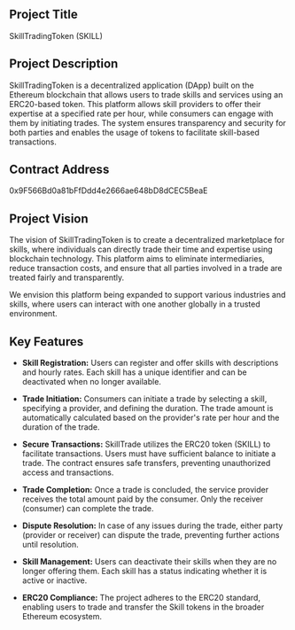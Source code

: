 
## Project Title
SkillTradingToken (SKILL)

## Project Description
SkillTradingToken is a decentralized application (DApp) built on the Ethereum blockchain that allows users to trade skills and services using an ERC20-based token. This platform allows skill providers to offer their expertise at a specified rate per hour, while consumers can engage with them by initiating trades. The system ensures transparency and security for both parties and enables the usage of tokens to facilitate skill-based transactions.

## Contract Address
0x9F566Bd0a81bFfDdd4e2666ae648bD8dCEC5BeaE

## Project Vision
The vision of SkillTradingToken is to create a decentralized marketplace for skills, where individuals can directly trade their time and expertise using blockchain technology. This platform aims to eliminate intermediaries, reduce transaction costs, and ensure that all parties involved in a trade are treated fairly and transparently.

We envision this platform being expanded to support various industries and skills, where users can interact with one another globally in a trusted environment.

## Key Features

- **Skill Registration:** Users can register and offer skills with descriptions and hourly rates. Each skill has a unique identifier and can be deactivated when no longer available.
  
- **Trade Initiation:** Consumers can initiate a trade by selecting a skill, specifying a provider, and defining the duration. The trade amount is automatically calculated based on the provider's rate per hour and the duration of the trade.

- **Secure Transactions:** SkillTrade utilizes the ERC20 token (SKILL) to facilitate transactions. Users must have sufficient balance to initiate a trade. The contract ensures safe transfers, preventing unauthorized access and transactions.

- **Trade Completion:** Once a trade is concluded, the service provider receives the total amount paid by the consumer. Only the receiver (consumer) can complete the trade.

- **Dispute Resolution:** In case of any issues during the trade, either party (provider or receiver) can dispute the trade, preventing further actions until resolution.

- **Skill Management:** Users can deactivate their skills when they are no longer offering them. Each skill has a status indicating whether it is active or inactive.

- **ERC20 Compliance:** The project adheres to the ERC20 standard, enabling users to trade and transfer the Skill tokens in the broader Ethereum ecosystem.



